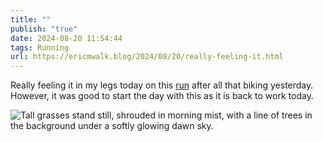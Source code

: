 ```yaml
---
title: ""
publish: "true"
date: 2024-08-20 11:54:44
tags: Running
url: https://ericmwalk.blog/2024/08/20/really-feeling-it.html
---
```


Really feeling it in my legs today on this [run](https://strava.com/activities/12195313337) after all that biking yesterday. However, it was good to start the day with this as it is back to work today.

![Tall grasses stand still, shrouded in morning mist, with a line of trees in the background under a softly glowing dawn sky.](https://ericmwalk.blog/uploads/2024/img-1601.jpeg)